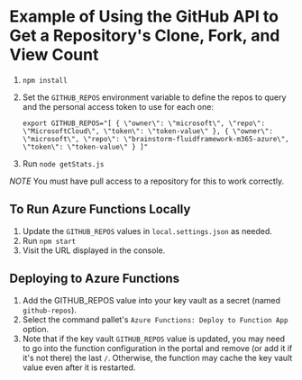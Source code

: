# Example of Using the GitHub API to Get a Repository's Clone, Fork, and View Count

1. `npm install`
1. Set the `GITHUB_REPOS` environment variable to define the repos to query and the personal access token to use for each one:

    ```
    export GITHUB_REPOS="[ { \"owner\": \"microsoft\", \"repo\": \"MicrosoftCloud\", \"token\": \"token-value\" }, { \"owner\": \"microsoft\", \"repo\": \"brainstorm-fluidframework-m365-azure\", \"token\": \"token-value\" } ]"
    ```

1. Run `node getStats.js`

*NOTE* You must have pull access to a repository for this to work correctly.

## To Run Azure Functions Locally

1. Update the `GITHUB_REPOS` values in `local.settings.json` as needed.
1. Run `npm start`
1. Visit the URL displayed in the console.

## Deploying to Azure Functions

1. Add the GITHUB_REPOS value into your key vault as a secret (named `github-repos`).
1. Select the command pallet's `Azure Functions: Deploy to Function App` option.
1. Note that if the key vault `GITHUB_REPOS` value is updated, you may need to go into the function configuration in the portal and remove (or add it if it's not there) the last `/`. Otherwise, the function may cache the key vault value even after it is restarted.